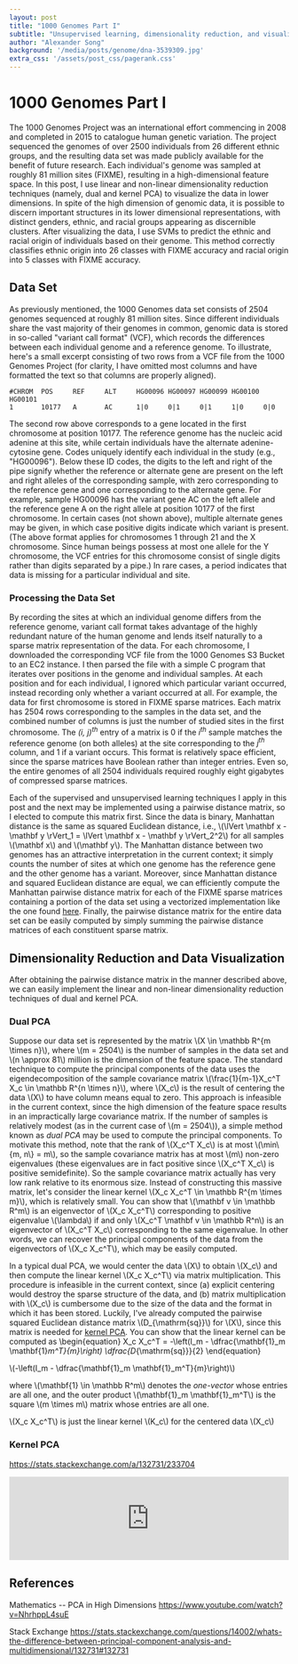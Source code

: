 ```yaml
---
layout: post
title: "1000 Genomes Part I"
subtitle: "Unsupervised learning, dimensionality reduction, and visualization of genomic data."
author: "Alexander Song"
background: '/media/posts/genome/dna-3539309.jpg'
extra_css: '/assets/post_css/pagerank.css'
---
```



# 1000 Genomes Part I

The 1000 Genomes Project was an international effort commencing in 2008 and completed in 2015 to catalogue human genetic variation. The project sequenced the genomes of over 2500 individuals from 26 different ethnic groups, and the resulting data set was made publicly available for the benefit of future research. Each individual's genome was sampled at roughly 81 million sites (FIXME), resulting in a high-dimensional feature space. In this post, I use linear and non-linear dimensionality reduction techniques (namely, dual and kernel PCA) to visualize the data in lower dimensions. In spite of the high dimension of genomic data, it is possible to discern important structures in its lower dimensional representations, with distinct genders, ethnic, and racial groups appearing as discernible clusters. After visualizing the data, I use SVMs to predict the ethnic and racial origin of individuals based on their genome. This method correctly classifies ethnic origin into 26 classes with FIXME accuracy and racial origin into 5 classes with FIXME accuracy.

## Data Set

As previously mentioned, the 1000 Genomes data set consists of 2504 genomes sequenced at roughly 81 million sites. Since different individuals share the vast majority of their genomes in common, genomic data is stored in so-called "variant call format" (VCF), which records the differences between each individual genome and a reference genome. To illustrate, here's a small excerpt consisting of two rows from a VCF file from the 1000 Genomes Project (for clarity, I have omitted most columns and have formatted the text so that columns are properly aligned).

```
#CHROM  POS     REF     ALT     HG00096 HG00097 HG00099 HG00100 HG00101
1       10177   A       AC      1|0     0|1     0|1     1|0     0|0
```

The second row above corresponds to a gene located in the first chromosome at position 10177. The reference genome has the nucleic acid adenine at this site, while certain individuals have the alternate adenine-cytosine gene. Codes uniquely identify each individual in the study (e.g., "HG00096"). Below these ID codes, the digits to the left and right of the pipe signify whether the reference or alternate gene are present on the left and right alleles of the corresponding sample, with zero corresponding to the reference gene and one corresponding to the alternate gene. For example, sample HG00096 has the variant gene AC on the left allele and the reference gene A on the right allele at position 10177 of the first chromosome. In certain cases (not shown above), multiple alternate genes may be given, in which case positive digits indicate which variant is present. (The above format applies for chromosomes 1 through 21 and the X chromosome. Since human beings possess at most one allele for the Y chromosome, the VCF entries for this chromosome consist of single digits rather than digits separated by a pipe.) In rare cases, a period indicates that data is missing for a particular individual and site.

### Processing the Data Set


By recording the sites at which an individual genome differs from the reference genome, variant call format takes advantage of the highly redundant nature of the human genome and lends itself naturally to a sparse matrix representation of the data. For each chromosome, I downloaded the corresponding VCF file from the 1000 Genomes S3 Bucket to an EC2 instance. I then parsed the file with a simple C program that iterates over positions in the genome and individual samples. At each position and for each individual, I ignored which particular variant occurred, instead recording only whether a variant occurred at all. For example, the data for first chromosome is stored in FIXME sparse matrices. Each matrix has 2504 rows corresponding to the samples in the data set, and the combined number of columns is just the number of studied sites in the first chromosome. The _(i, j)<sup>th</sup>_ entry of a matrix is 0 if the _i<sup>th</sup>_ sample matches the reference genome (on both alleles) at the site corresponding to the _j<sup>th</sup>_ column, and 1 if a variant occurs. This format is relatively space efficient, since the sparse matrices have Boolean rather than integer entries. Even so, the entire genomes of all 2504 individuals required roughly eight gigabytes of compressed sparse matrices.

Each of the supervised and unsupervised learning techniques I apply in this post and the next may be implemented using a pairwise distance matrix, so I elected to compute this matrix first. Since the data is binary, Manhattan distance is the same as squared Euclidean distance, i.e., \\(\lVert \mathbf x - \mathbf y \rVert_1 = \lVert \mathbf x - \mathbf y \rVert_2^2\\) for all samples \\(\mathbf x\\) and \\(\mathbf y\\). The Manhattan distance between two genomes has an attractive interpretation in the current context; it simply counts the number of sites at which one genome has the reference gene and the other genome has a variant. Moreover, since Manhattan distance and squared Euclidean distance are equal, we can efficiently compute the Manhattan pairwise distance matrix for each of the FIXME sparse matrices containing a portion of the data set using a vectorized implementation like the one found [here](https://scikit-learn.org/stable/modules/generated/sklearn.metrics.pairwise.euclidean_distances.html). Finally, the pairwise distance matrix for the entire data set can be easily computed by simply summing the pairwise distance matrices of each constituent sparse matrix.

## Dimensionality Reduction and Data Visualization

After obtaining the pairwise distance matrix in the manner described above, we can easily implement the linear and non-linear dimensionality reduction techniques of dual and kernel PCA.

### Dual PCA

Suppose our data set is represented by the matrix \\(X \in \mathbb R^{m \times n}\\), where \\(m = 2504\\) is the number of samples in the data set and \\(n \approx 81\\) million is the dimension of the feature space. The standard technique to compute the principal components of the data uses the eigendecomposition of the sample covariance matrix \\(\frac{1}{m-1}X_c^T X_c \in \mathbb R^{n \times n}\\), where \\(X_c\\) is the result of centering the data \\(X\\) to have column means equal to zero. This approach is infeasible in the current context, since the high dimension of the feature space results in an impractically large covariance matrix. If the number of samples is relatively modest (as in the current case of \\(m = 2504\\)), a simple method known as _dual PCA_ may be used to compute the principal components. To motivate this method, note that the rank of \\(X_c^T X_c\\) is at most \\(\min\\{m, n\\} = m\\), so the sample covariance matrix has at most \\(m\\) non-zero eigenvalues (these eigenvalues are in fact positive since \\(X_c^T X_c\\) is positive semidefinite). So the sample covariance matrix actually has very low rank relative to its enormous size. Instead of constructing this massive matrix, let's consider the linear kernel \\(X_c X_c^T \in \mathbb R^{m \times m}\\), which is relatively small. You can show that \\(\mathbf v \in \mathbb R^m\\) is an eigenvector of \\(X_c X_c^T\\) corresponding to positive eigenvalue \\(\lambda\\) if and only \\(X_c^T \mathbf v \in \mathbb R^n\\) is an eigenvector of \\(X_c^T X_c\\) corresponding to the same eigenvalue. In other words, we can recover the principal components of the data from the eigenvectors of \\(X_c X_c^T\\), which may be easily computed.

In a typical dual PCA, we would center the data \\(X\\) to obtain \\(X_c\\) and then compute the linear kernel \\(X_c X_c^T\\) via matrix multiplication. This procedure is infeasible in the current context, since (a) explicit centering would destroy the sparse structure of the data, and (b) matrix multiplication with \\(X_c\\) is cumbersome due to the size of the data and the format in which it has been stored. Luckily, I've already computed the pairwise squared Euclidean distance matrix \\(D_{\mathrm{sq}}\\) for \\(X\\), since this matrix is needed for <a href="#kernelPCA">kernel PCA</a>. You can show that the linear kernel can be computed as
\\begin{equation}
X_c X_c^T = -\left(I_m - \dfrac{\mathbf{1}_m \mathbf{1}_m^T}{m}\right) \dfrac{D_{\mathrm{sq}}}{2}
\\end{equation}

\\(-\left(I_m - \dfrac{\mathbf{1}_m \mathbf{1}_m^T}{m}\right)\\)

where \\(\mathbf{1} \in \mathbb R^m\\) denotes the _one-vector_ whose entries are all one, and the outer product \\(\mathbf{1}_m \mathbf{1}_m^T\\) is the square \\(m \times m\\) matrix whose entries are all one.

 \\(X_c X_c^T\\) is just the linear kernel \\(K_c\\) for the centered data \\(X_c\\)

<h3><a id="kernelPCA">Kernel PCA</a></h3>


https://stats.stackexchange.com/a/132731/233704

<iframe src="https://www.axiom-of-joy.com/" frameBorder="0" width="100%"></iframe>




## References

Mathematics -- PCA in High Dimensions
https://www.youtube.com/watch?v=NhrhppL4suE


Stack Exchange
https://stats.stackexchange.com/questions/14002/whats-the-difference-between-principal-component-analysis-and-multidimensional/132731#132731
